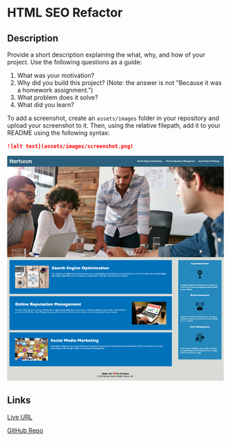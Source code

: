 # HTML SEO Refactor

## Description

Provide a short description explaining the what, why, and how of your project. Use the following questions as a guide:

1. What was your motivation?
2. Why did you build this project? (Note: the answer is not "Because it was a homework assignment.")
3. What problem does it solve?
4. What did you learn?

To add a screenshot, create an `assets/images` folder in your repository and upload your screenshot to it. Then, using the relative filepath, add it to your README using the following syntax:

```md
![alt text](assets/images/screenshot.png)
```

![alt text](assets/images/screenshot.png)

## Links

[Live URL](https://edx-acooper.github.io/html-seo-refactor/)

[GitHub Repo](https://github.com/edx-acooper/html-seo-refactor)